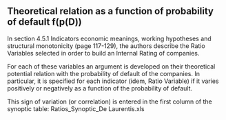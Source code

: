 ## Theoretical relation as a function of probability of default f(p(D))

In section 4.5.1 Indicators economic meanings, working hypotheses and structural monotonicity (page 117-129), the authors describe
the Ratio Variables selected in order to build an Internal Rating of companies.

For each of these variables an argument is developed on their theoretical potential relation with the probability of default of the companies.
In particular, it is specified for each indicator (idem, Ratio Variable) if it varies positively or negatively
as a function of the probability of default.

This sign of variation (or correlation) is entered in the first column of the synoptic table: Ratios_Synoptic_De Laurentis.xls
